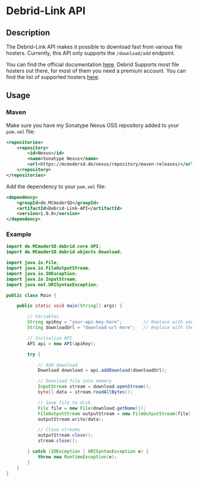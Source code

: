 # Debrid-Link API

## Description
The Debrid-Link API makes it possible to download fast from various file hosters.
Currently, this API only supports the `/download/add` endpoint.

You can find the official documentation [here](https://debrid-link.com/api_doc/v2/introduction).
Debrid Supports most file hosters out there, for most of them you need a premium account.
You can find the list of supported hosters [here](https://debrid-link.com/webapp/status).

## Usage

### Maven
Make sure you have my Sonatype Nexus OSS repository added to your `pom.xml` file:
```xml
<repositories>
    <repository>
        <id>Nexus</id>
        <name>Sonatype Nexus</name>
        <url>https://mcmodersd.de/nexus/repository/maven-releases/</url>
    </repository>
</repositories>
```
Add the dependency to your `pom.xml` file:
```xml
<dependency>
    <groupId>de.MCmoderSD</groupId>
    <artifactId>Debrid-Link-API</artifactId>
    <version>1.0.0</version>
</dependency>
```

### Example

```java
import de.MCmoderSD.debrid.core.API;
import de.MCmoderSD.debrid.objects.Download;

import java.io.File;
import java.io.FileOutputStream;
import java.io.IOException;
import java.io.InputStream;
import java.net.URISyntaxException;

public class Main {

    public static void main(String[] args) {

        // Variables
        String apiKey = "your-api-key-here";        // Replace with your actual API key
        String downloadUrl = "download-url-here";   // Replace with the actual download URL

        // Initialize API
        API api = new API(apiKey);

        try {

            // Add download
            Download download = api.addDownload(downloadUrl);

            // Download file into memory
            InputStream stream = download.openStream();
            byte[] data = stream.readAllBytes();

            // Save file to disk
            File file = new File(download.getName());
            FileOutputStream outputStream = new FileOutputStream(file);
            outputStream.write(data);

            // Close streams
            outputStream.close();
            stream.close();

        } catch (IOException | URISyntaxException e) {
            throw new RuntimeException(e);
        }
    }
}
```